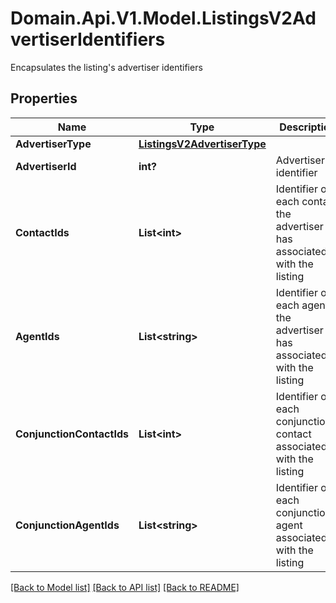 # Domain.Api.V1.Model.ListingsV2AdvertiserIdentifiers
Encapsulates the listing's advertiser identifiers
## Properties

Name | Type | Description | Notes
------------ | ------------- | ------------- | -------------
**AdvertiserType** | [**ListingsV2AdvertiserType**](ListingsV2AdvertiserType.md) |  | [optional] 
**AdvertiserId** | **int?** | Advertiser&#39;s identifier | [optional] 
**ContactIds** | **List&lt;int&gt;** | Identifier of each contact the advertiser has associated with the listing | [optional] 
**AgentIds** | **List&lt;string&gt;** | Identifier of each agent the advertiser has associated with the listing | [optional] 
**ConjunctionContactIds** | **List&lt;int&gt;** | Identifier of each conjunctional contact associated with the listing | [optional] 
**ConjunctionAgentIds** | **List&lt;string&gt;** | Identifier of each conjunctional agent associated with the listing | [optional] 

[[Back to Model list]](../README.md#documentation-for-models) [[Back to API list]](../README.md#documentation-for-api-endpoints) [[Back to README]](../README.md)

